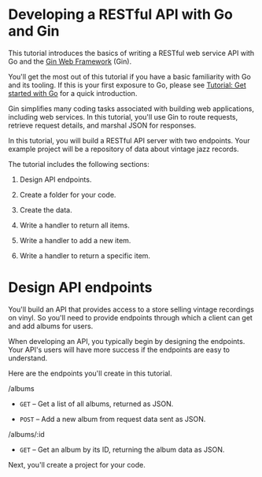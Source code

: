 
# Developing a RESTful API with Go and Gin

This tutorial introduces the basics of writing a RESTful web service API with Go  and the  [Gin Web Framework](https://gin-gonic.com/docs/?hl=es-419)  (Gin).

You'll get the most out of this tutorial if you have a basic familiarity with Go  and its tooling. If this is your first exposure to Go, please see  [Tutorial: Get started with Go](https://golang.org/doc/tutorial/getting-started?hl=es-419)  for a quick introduction.

Gin simplifies many coding tasks associated with building web applications,  including web services. In this tutorial, you'll use Gin to route requests,  retrieve request details, and marshal JSON for responses.

In this tutorial, you will build a RESTful API server with two endpoints. Your  example project will be a repository of data about vintage jazz records.

The tutorial includes the following sections:

1.  Design API endpoints.
    
2.  Create a folder for your code.
    
3.  Create the data.
    
4.  Write a handler to return all items.
    
5.  Write a handler to add a new item.
    
6.  Write a handler to return a specific item.
    

# Design API endpoints

You'll build an API that provides access to a store selling vintage recordings  on vinyl. So you'll need to provide endpoints through which a client can get  and add albums for users.

When developing an API, you typically begin by designing the endpoints. Your  API's users will have more success if the endpoints are easy to understand.

Here are the endpoints you'll create in this tutorial.

/albums

-   `GET`  – Get a list of all albums, returned as JSON.
    
-   `POST`  – Add a new album from request data sent as JSON.
    

/albums/:id

-   `GET`  – Get an album by its ID, returning the album data as JSON.
    

Next, you'll create a project for your code.
